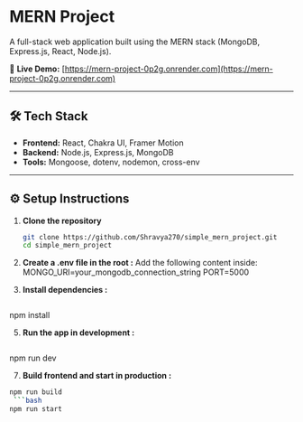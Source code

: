 # MERN Project

A full-stack web application built using the MERN stack (MongoDB, Express.js, React, Node.js).

🚀 **Live Demo:** [https://mern-project-0p2g.onrender.com](https://mern-project-0p2g.onrender.com)

---

## 🛠 Tech Stack

- **Frontend:** React, Chakra UI, Framer Motion  
- **Backend:** Node.js, Express.js, MongoDB  
- **Tools:** Mongoose, dotenv, nodemon, cross-env

---

## ⚙️ Setup Instructions

1. **Clone the repository**
   ```bash
   git clone https://github.com/Shravya270/simple_mern_project.git
   cd simple_mern_project
   
2. **Create a .env file in the root :**
  Add the following content inside:
  MONGO_URI=your_mongodb_connection_string
  PORT=5000

3. **Install dependencies :**
   ```bash
  npm install

5. **Run the app in development :**
   ```bash
  npm run dev

7. **Build frontend and start in production :**
  ```bash
  npm run build
   ```bash
  npm run start
